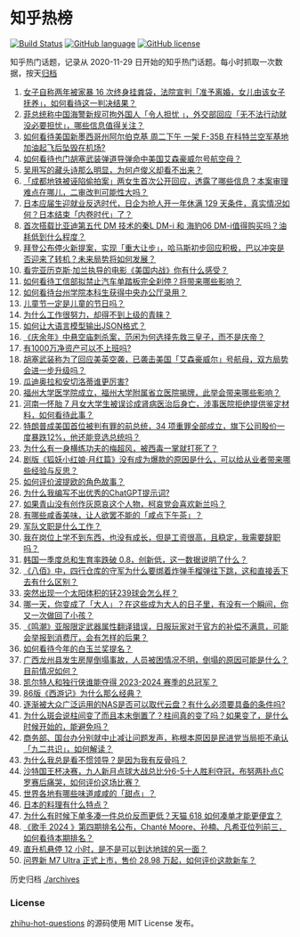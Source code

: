# 知乎热榜
[![Build Status](https://github.com/ToWeLong/zhihu-hot-questions/workflows/CI/badge.svg)](https://github.com/ToWeLong/zhihu-hot-questions/actions)
[![GitHub language](https://img.shields.io/badge/language-golang-orange.svg)](https://golang.org/)
[![GitHub license](https://img.shields.io/github/license/ToWeLong/zhihu-hot-questions)](https://github.com/ToWeLong/zhihu-hot-questions/blob/main/LICENSE)

知乎热门话题，记录从 2020-11-29 日开始的知乎热门话题。每小时抓取一次数据，按天[归档](./archives)

<!-- BEGIN -->

1. [女子自称两年被家暴 16 次终身挂粪袋，法院宣判「准予离婚，女儿由该女子抚养」，如何看待这一判决结果？](https://www.zhihu.com/question/657781342)
1. [菲总统称中国海警新规可拘外国人「令人担忧 」，外交部回应「无不法行动就没必要担忧」，哪些信息值得关注？](https://www.zhihu.com/question/657553639)
1. [如何看待美国新墨西哥州阿尔伯克基 周二下午 一架 F-35B 在科特兰空军基地加油起飞后坠毁在机场?](https://www.zhihu.com/question/657527010)
1. [如何看待也门胡塞武装弹道导弹命中美国艾森豪威尔号航空母？](https://www.zhihu.com/question/657785630)
1. [吴用写的藏头诗那么明显，为何卢俊义却看不出来？](https://www.zhihu.com/question/595371821)
1. [「成都地铁被诬陷偷拍案」两女生首次公开回应，透露了哪些信息？本案审理难点在哪儿，二审改判可能性大吗？](https://www.zhihu.com/question/657766301)
1. [日本应届生迎就业反选时代，日企为抢人开一年休满 129 天条件，真实情况如何？日本结束「内卷时代」了？](https://www.zhihu.com/question/657770277)
1. [首次搭载比亚迪第五代 DM 技术的秦L DM-i 和 海豹06 DM-i值得购买吗？油耗低到什么程度？](https://www.zhihu.com/question/657746792)
1. [拜登公布停火新提案，实现「重大让步」，哈马斯初步回应积极，巴以冲突是否迎来了转机？未来局势将如何发展？](https://www.zhihu.com/question/657836781)
1. [看完亚历克斯·加兰执导的电影《美国内战》你有什么感受？](https://www.zhihu.com/question/657831784)
1. [如何看待工信部拟禁止汽车单踏板完全刹停？将带来哪些影响？](https://www.zhihu.com/question/657751728)
1. [如何看待台州学院本科生获得中央办公厅录用？](https://www.zhihu.com/question/657632821)
1. [儿童节一定是儿童的节日吗？](https://www.zhihu.com/question/657381733)
1. [为什么工作很努力，却得不到上级的青睐？](https://www.zhihu.com/question/657567666)
1. [如何让大语言模型输出JSON格式？](https://www.zhihu.com/question/656512469)
1. [《庆余年》中悬空庙刺杀案，范闲为何选择先救三皇子，而不是庆帝？](https://www.zhihu.com/question/657682526)
1. [有1000万净资产可以不上班吗?](https://www.zhihu.com/question/657594237)
1. [胡塞武装称为了回应美英空袭，已袭击美国「艾森豪威尔」号航母，双方局势会进一步升级吗？](https://www.zhihu.com/question/657778531)
1. [瓜迪奥拉和安切洛蒂谁更厉害?](https://www.zhihu.com/question/657539344)
1. [福州大学医学院成立，福州大学附属省立医院揭牌，此举会带来哪些影响？](https://www.zhihu.com/question/657632718)
1. [河南一怀胎 7 月女大学生被误诊成肾病医治后身亡，涉事医院拒绝提供鉴定材料，如何看待此事？](https://www.zhihu.com/question/657774466)
1. [特朗普成美国首位被判有罪的前总统，34 项重罪全部成立，旗下公司股价一度暴跌12%，他还能竞选总统吗？](https://www.zhihu.com/question/657740197)
1. [为什么有一身横练功夫的梅超风，被西毒一掌就打死了？](https://www.zhihu.com/question/657626447)
1. [剧版《狐妖小红娘·月红篇》没有成为爆款的原因是什么，可以给从业者带来哪些经验与反思？](https://www.zhihu.com/question/657448874)
1. [如何评价波提欧的角色故事？](https://www.zhihu.com/question/657647428)
1. [为什么我编写不出优秀的ChatGPT提示词?](https://www.zhihu.com/question/615216526)
1. [如果青山没有创作灰原哀这个人物，柯哀党会喜欢新兰吗？](https://www.zhihu.com/question/561192284)
1. [有哪些咸香美味，让人欲罢不能的「咸点下午茶」？](https://www.zhihu.com/question/657329972)
1. [军队文职是什么工作？](https://www.zhihu.com/question/443840348)
1. [我在岗位上学不到东西，也没有成长，但是工资很高，且稳定，我需要辞职吗？](https://www.zhihu.com/question/657417875)
1. [韩国一季度总和生育率跌破 0.8，创新低，这一数据说明了什么？](https://www.zhihu.com/question/657566978)
1. [《八佰》中，四行仓库的守军为什么要绑着炸弹手榴弹往下跳，这和直接丢下去有什么区别？](https://www.zhihu.com/question/417472254)
1. [突然出现一个太阳体积的钚239球会怎么样？](https://www.zhihu.com/question/657461372)
1. [哪一天，你变成了「大人」？在这些成为大人的日子里，有没有一个瞬间，你又一次做回了小孩？](https://www.zhihu.com/question/657040689)
1. [《鸣潮》亚服限定武器属性翻译错误，日服玩家对于官方的补偿不满意，可能会举报到消费厅，会有怎样的后果？](https://www.zhihu.com/question/657598851)
1. [如何看待今年的白玉兰奖提名？](https://www.zhihu.com/question/657743676)
1. [广西龙州县发生房屋倒塌事故，人员被困情况不明，倒塌的原因可能是什么？目前情况如何？](https://www.zhihu.com/question/657757893)
1. [凯尔特人和独行侠谁能夺得 2023-2024 赛季的总冠军？](https://www.zhihu.com/question/657748826)
1. [86版《西游记》为什么那么经典？](https://www.zhihu.com/question/39965080)
1. [逐渐被大众广泛运用的NAS是否可以取代云盘？有什么必须要具备的条件吗?](https://www.zhihu.com/question/657811973)
1. [为什么斑会说柱间变了而且本末倒置了？柱间真的变了吗？如果变了，是什么时候开始的，能避免吗？](https://www.zhihu.com/question/309666103)
1. [商务部、国台办分别就中止减让问题发声，称根本原因是民进党当局拒不承认「九二共识」，如何解读？](https://www.zhihu.com/question/657753339)
1. [为什么我总是看不惯领导？是因为我有反骨吗？](https://www.zhihu.com/question/657526358)
1. [沙特国王杯决赛，九人新月点球大战总比分6-5十人胜利夺冠，布努两扑点C罗赛后痛哭，如何评价这场比赛？](https://www.zhihu.com/question/657805781)
1. [世界各地有哪些味道咸咸的「甜点」？](https://www.zhihu.com/question/657329942)
1. [日本的料理有什么特点？](https://www.zhihu.com/question/569654212)
1. [为什么有时候下单多凑一件总价反而更低？天猫 618 如何凑单才能更便宜？](https://www.zhihu.com/question/657553591)
1. [《歌手 2024 》第四期排名公布，Chanté Moore、孙楠、凡希亚位列前三，如何看待本期排名？](https://www.zhihu.com/question/657785973)
1. [直升机悬停 12 小时，是不是可以到达地球的另一面？](https://www.zhihu.com/question/657529863)
1. [问界新 M7 Ultra 正式上市，售价 28.98 万起，如何评价这款新车？](https://www.zhihu.com/question/657781615)

<!-- END -->

历史归档 [./archives](./archives)


### License
[zhihu-hot-questions](https://github.com/towelong/zhihu-hot-questions) 的源码使用 MIT License 发布。